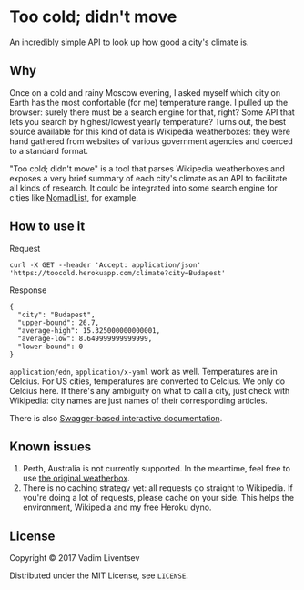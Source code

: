 # Too cold; didn't move

An incredibly simple API to look up how good a city's climate is.

## Why

Once on a cold and rainy Moscow evening, I asked myself which city on Earth has the most confortable (for me) temperature range. I pulled up the browser: surely there must be a search engine for that, right? Some API that lets you search by highest/lowest yearly temperature? Turns out, the best source available for this kind of data is Wikipedia weatherboxes: they were hand gathered from websites of various government agencies and coerced to a standard format. 

"Too cold; didn't move" is a tool that parses Wikipedia weatherboxes and exposes a very brief summary of each city's climate as an API to facilitate all kinds of research. It could be integrated into some search engine for cities like [NomadList](https://nomadlist.com/), for example.

## How to use it

Request

```
curl -X GET --header 'Accept: application/json' 'https://toocold.herokuapp.com/climate?city=Budapest'
```

Response

```
{
  "city": "Budapest",
  "upper-bound": 26.7,
  "average-high": 15.325000000000001,
  "average-low": 8.649999999999999,
  "lower-bound": 0
}
```

`application/edn`, `application/x-yaml` work as well. Temperatures are in Celcius. For US cities, temperatures are converted to Celcius. We only do Celcius here. If there's any ambiguity on what to call a city, just check with Wikipedia: city names are just names of their corresponding articles.

There is also [Swagger-based interactive documentation](https://toocold.herokuapp.com/).

## Known issues

1. Perth, Australia is not currently supported. In the meantime, feel free to use [the original weatherbox](https://en.wikipedia.org/wiki/Perth#Climate).
2. There is no caching strategy yet: all requests go straight to Wikipedia. If you're doing a lot of requests, please cache on your side. This helps the environment, Wikipedia and my free Heroku dyno.

## License

Copyright © 2017 Vadim Liventsev

Distributed under the MIT License, see `LICENSE`.
